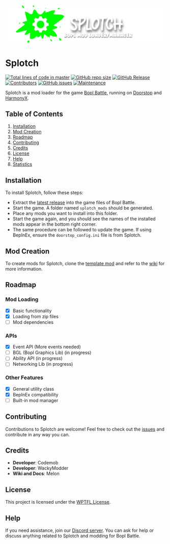 ![image](githublogo.png)

# Splotch

[![Total lines of code in master](https://tokei.rs/b1/github/commandblox/splotch?category=lines)](https://github.com/commandblox/Splotch)
[![GitHub repo size](https://img.shields.io/github/repo-size/commandblox/Splotch?style=plastic)](https://github.com/commandblox/Splotch)
[![GitHub Release](https://img.shields.io/github/v/release/commandblox/Splotch?style=plastic&label=latest%20release)](https://github.com/commandblox/Splotch/releases)
[![Contributors](https://img.shields.io/badge/contributors-3-orange?style=plastic)](#)
[![GitHub issues](https://img.shields.io/github/issues/commandblox/splotch?style=plastic)](https://github.com/commandblox/Splotch/issues)
[![Maintenance](https://img.shields.io/badge/maintenance-yes-brightgreen?style=plastic)](#)

Splotch is a mod loader for the game [Bopl Battle](https://zapraygames.com/), running on [Doorstop](https://github.com/NeighTools/UnityDoorstop) and [HarmonyX](https://github.com/BepInEx/HarmonyX).

## Table of Contents
1. [Installation](#installation)
2. [Mod Creation](#mod-creation)
3. [Roadmap](#roadmap)
4. [Contributing](#contributing)
5. [Credits](#credits)
6. [License](#license)
7. [Help](#help)
8. [Statistics](#statistics)

## Installation
To install Splotch, follow these steps:
- Extract the [latest release](https://github.com/commandblox/Splotch/releases/latest) into the game files of Bopl Battle.
- Start the game. A folder named `splotch_mods` should be generated.
- Place any mods you want to install into this folder.
- Start the game again, and you should see the names of the installed mods appear in the bottom right corner.
- The same procedure can be followed to update the game. If using BepInEx, ensure the `doorstop_config.ini` file is from Splotch.

## Mod Creation
To create mods for Splotch, clone the [template mod](https://github.com/commandblox/Splotch-Mod-Template) and refer to the [wiki](https://github.com/commandblox/Splotch/wiki/Mod-Development) for more information.

## Roadmap
### Mod Loading
- [x] Basic functionality
- [x] Loading from zip files
- [ ] Mod dependencies
### APIs
- [x] Event API (More events needed)
- [ ] BGL (Bopl Graphics Lib) (in progress)
- [ ] Ability API (in progress)
- [ ] Networking Lib (in progress)
### Other Features
- [x] General utility class
- [x] BepInEx compatibility
- [ ] Built-in mod manager

## Contributing
Contributions to Splotch are welcome! Feel free to check out the [issues](https://github.com/commandblox/Splotch/issues) and contribute in any way you can.

## Credits
- **Developer**: Codemob
- **Developer**: WackyModder
- **Wiki and Docs**: Melon

## License
This project is licensed under the [WPTFL License](LICENSE).

## Help
If you need assistance, join our [Discord server](https://discord.gg/official-bopl-battle-modding-comunity-1175164882388275310). You can ask for help or discuss anything related to Splotch and modding for Bopl Battle.
